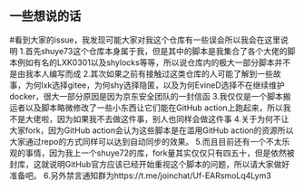 ## 一些想说的话

#看到大家的issue，我发现可能大家对我这个仓库有一些误会所以我会在这里说明
 1.首先shuye73这个仓库本身属于我，但是其中的脚本是我集合了各个大佬的脚本例如有名的LXK0301以及shylocks等等，所以说仓库内的极大一部分脚本并不是由我本人编写而成
 2.其次如果之前有接触过这类仓库的人可能了解到一些故事，为何lxk选择gitee，为何shy选择隐匿，以及为何EvineD选择不在继续维护docker，很大一部分原因是因为京东安全团队的一封信函
 3.我仅仅是一个脚本搬运者以及脚本略微修改了一些小东西让它们能在GitHub action上跑起来，所以我不是大佬啦，因为如果我不去做这件事，别人也同样会做这件事
 4.关于为何不让大家fork，因为GitHub action会认为这些脚本是在滥用GitHub action的资源所以大家通过repo的方式同样可以达到自动同步的效果。
 5.而且目前还有一个不太乐观的事情，因为我上一个shuye72的库，fork量其实仅仅只有四五十，但是依然被封库，这就说明GitHub官方应该已经开始重视这个脚本的问题，所以请大家做好准备吧。
 6.另外禁言通知群为https://t.me/joinchat/Uf-EARsmoLq4Lym3